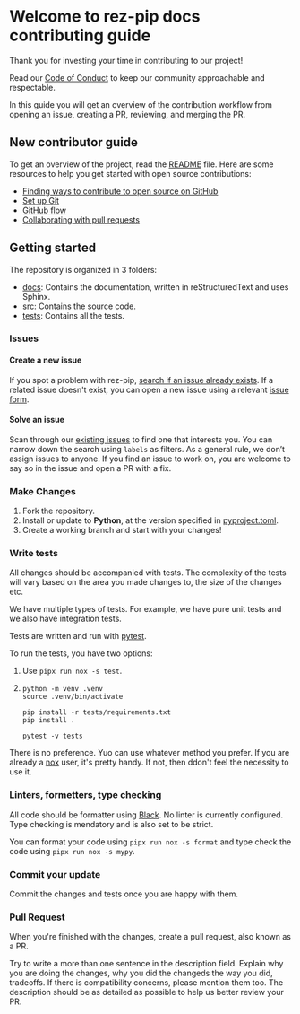 # Welcome to rez-pip docs contributing guide

Thank you for investing your time in contributing to our project!

Read our [Code of Conduct](./CODE_OF_CONDUCT.md) to keep our community approachable and respectable.

In this guide you will get an overview of the contribution workflow from opening an issue, creating a PR, reviewing, and merging the PR.

## New contributor guide

To get an overview of the project, read the [README](README.md) file. Here are some resources to help you get started with open source contributions:

- [Finding ways to contribute to open source on GitHub](https://docs.github.com/en/get-started/exploring-projects-on-github/finding-ways-to-contribute-to-open-source-on-github)
- [Set up Git](https://docs.github.com/en/get-started/quickstart/set-up-git)
- [GitHub flow](https://docs.github.com/en/get-started/quickstart/github-flow)
- [Collaborating with pull requests](https://docs.github.com/en/github/collaborating-with-pull-requests)


## Getting started

The repository is organized in 3 folders:

* [docs](./docs): Contains the documentation, written in reStructuredText and uses Sphinx.
* [src](./src): Contains the source code.
* [tests](./tests): Contains all the tests.

### Issues

#### Create a new issue

If you spot a problem with rez-pip, [search if an issue already exists](https://docs.github.com/en/github/searching-for-information-on-github/searching-on-github/searching-issues-and-pull-requests#search-by-the-title-body-or-comments). If a related issue doesn't exist, you can open a new issue using a relevant [issue form](https://github.com/JeanChristopheMorinPerso/rez-pip/issues/new).

#### Solve an issue

Scan through our [existing issues](https://github.com/JeanChristopheMorinPerso/rez-pip/issues) to find one that interests you. You can narrow down the search using `labels` as filters. As a general rule, we don’t assign issues to anyone. If you find an issue to work on, you are welcome to say so in the issue and open a PR with a fix.

### Make Changes

1. Fork the repository.
2. Install or update to **Python**, at the version specified in [pyproject.toml](./pyproject.toml).
3. Create a working branch and start with your changes!


### Write tests

All changes should be accompanied with tests. The complexity of the tests will vary based on the area
you made changes to, the size of the changes etc.

We have multiple types of tests. For example, we have pure unit tests and we also have integration tests.

Tests are written and run with [pytest](https://docs.pytest.org).

To run the tests, you have two options:

1. Use `pipx run nox -s test`.
2. ```
   python -m venv .venv
   source .venv/bin/activate

   pip install -r tests/requirements.txt
   pip install .

   pytest -v tests
   ```

There is no preference. Yuo can use whatever method you prefer.
If you are already a [nox](https://nox.thea.codes/en/stable/) user, it's pretty handy.
If not, then ddon't feel the necessity to use it.

### Linters, formetters, type checking

All code should be formatter using [Black](https://black.readthedocs.io/en/stable/). No linter is
currently configured. Type checking is mendatory and is also set to be strict.

You can format your code using `pipx run nox -s format` and type check the code
using `pipx run nox -s mypy`.

### Commit your update

Commit the changes and tests once you are happy with them.

### Pull Request

When you're finished with the changes, create a pull request, also known as a PR.

Try to write a more than one sentence in the description field. Explain why you are
doing the changes, why you did the changeds the way you did, tradeoffs. If there
is compatibility concerns, please mention them too. The description should be
as detailed as possible to help us better review your PR.
